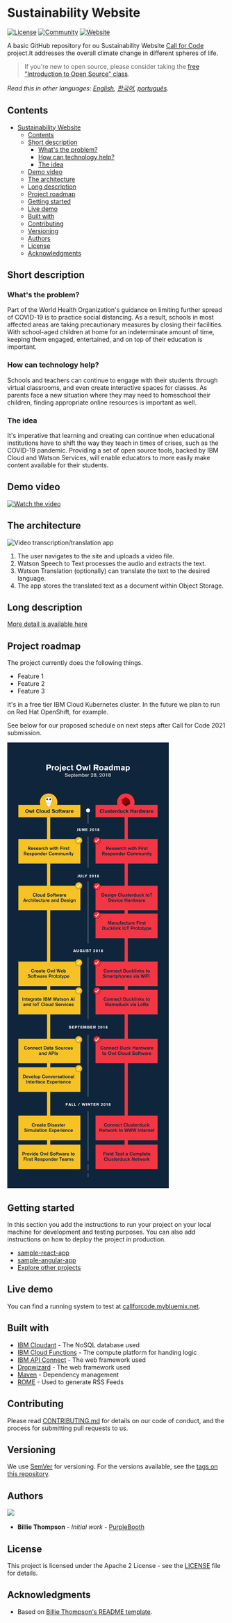 # Sustainability Website

[![License](https://img.shields.io/badge/License-Apache2-blue.svg)](https://www.apache.org/licenses/LICENSE-2.0) [![Community](https://img.shields.io/badge/Join-Community-blue)](https://developer.ibm.com/callforcode/get-started/) [![Website](https://img.shields.io/badge/View-Website-blue)](https://sample-project.s3-web.us-east.cloud-object-storage.appdomain.cloud/)

A basic GitHub repository for ou Sustainability Website [Call for Code](https://developer.ibm.com/callforcode/) project.It addresses the overall climate change in different spheres of life.

> If you're new to open source, please consider taking the [free "Introduction to Open Source" class](https://cognitiveclass.ai/courses/introduction-to-open-source).

_Read this in other languages: [English](README.md), [한국어](./docs/README.ko.md), [português](./docs/README.pt_br.md)._

## Contents

- [Sustainability Website](#submission-or-project-name)
  - [Contents](#contents)
  - [Short description](#short-description)
    - [What's the problem?](#whats-the-problem)
    - [How can technology help?](#how-can-technology-help)
    - [The idea](#the-idea)
  - [Demo video](#demo-video)
  - [The architecture](#the-architecture)
  - [Long description](#long-description)
  - [Project roadmap](#project-roadmap)
  - [Getting started](#getting-started)
  - [Live demo](#live-demo)
  - [Built with](#built-with)
  - [Contributing](#contributing)
  - [Versioning](#versioning)
  - [Authors](#authors)
  - [License](#license)
  - [Acknowledgments](#acknowledgments)

## Short description

### What's the problem?

Part of the World Health Organization's guidance on limiting further spread of COVID-19 is to practice social distancing. As a result, schools in most affected areas are taking precautionary measures by closing their facilities. With school-aged children at home for an indeterminate amount of time, keeping them engaged, entertained, and on top of their education is important.

### How can technology help?

Schools and teachers can continue to engage with their students through virtual classrooms, and even create interactive spaces for classes. As parents face a new situation where they may need to homeschool their children, finding appropriate online resources is important as well.

### The idea

It's imperative that learning and creating can continue when educational institutions have to shift the way they teach in times of crises, such as the COVID-19 pandemic. Providing a set of open source tools, backed by IBM Cloud and Watson Services, will enable educators to more easily make content available for their students.

## Demo video

[![Watch the video](https://github.com/Call-for-Code/Liquid-Prep/blob/master/images/readme/IBM-interview-video-image.png)](https://youtu.be/vOgCOoy_Bx0)

## The architecture

![Video transcription/translation app](https://developer.ibm.com/developer/tutorials/cfc-starter-kit-speech-to-text-app-example/images/cfc-covid19-remote-education-diagram-2.png)

1. The user navigates to the site and uploads a video file.
2. Watson Speech to Text processes the audio and extracts the text.
3. Watson Translation (optionally) can translate the text to the desired language.
4. The app stores the translated text as a document within Object Storage.

## Long description

[More detail is available here](./docs/DESCRIPTION.md)

## Project roadmap

The project currently does the following things.

- Feature 1
- Feature 2
- Feature 3

It's in a free tier IBM Cloud Kubernetes cluster. In the future we plan to run on Red Hat OpenShift, for example.

See below for our proposed schedule on next steps after Call for Code 2021 submission.

![Roadmap](./images/roadmap.jpg)

## Getting started

In this section you add the instructions to run your project on your local machine for development and testing purposes. You can also add instructions on how to deploy the project in production.

- [sample-react-app](./sample-react-app/)
- [sample-angular-app](./sample-angular-app/)
- [Explore other projects](https://github.com/upkarlidder/ibmhacks)

## Live demo

You can find a running system to test at [callforcode.mybluemix.net](http://callforcode.mybluemix.net/).

## Built with

- [IBM Cloudant](https://cloud.ibm.com/catalog?search=cloudant#search_results) - The NoSQL database used
- [IBM Cloud Functions](https://cloud.ibm.com/catalog?search=cloud%20functions#search_results) - The compute platform for handing logic
- [IBM API Connect](https://cloud.ibm.com/catalog?search=api%20connect#search_results) - The web framework used
- [Dropwizard](http://www.dropwizard.io/1.0.2/docs/) - The web framework used
- [Maven](https://maven.apache.org/) - Dependency management
- [ROME](https://rometools.github.io/rome/) - Used to generate RSS Feeds

## Contributing

Please read [CONTRIBUTING.md](CONTRIBUTING.md) for details on our code of conduct, and the process for submitting pull requests to us.

## Versioning

We use [SemVer](http://semver.org/) for versioning. For the versions available, see the [tags on this repository](https://github.com/your/project/tags).

## Authors

<a href="https://github.com/Call-for-Code/Project-Sample/graphs/contributors">
  <img src="https://contributors-img.web.app/image?repo=Call-for-Code/Project-Sample" />
</a>

- **Billie Thompson** - _Initial work_ - [PurpleBooth](https://github.com/PurpleBooth)

## License

This project is licensed under the Apache 2 License - see the [LICENSE](LICENSE) file for details.

## Acknowledgments

- Based on [Billie Thompson's README template](https://gist.github.com/PurpleBooth/109311bb0361f32d87a2).
